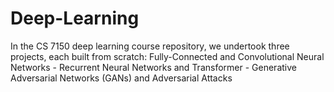 # Deep-Learning
In the CS 7150 deep learning course repository, we undertook three projects, each built from scratch:  Fully-Connected and Convolutional Neural Networks - Recurrent Neural Networks and Transformer - Generative Adversarial Networks (GANs) and Adversarial Attacks
